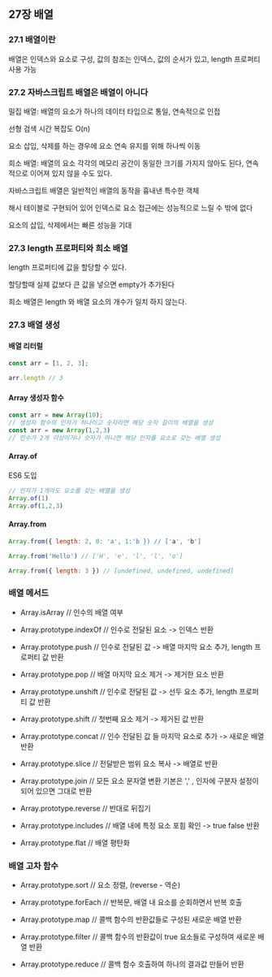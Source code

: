 ## 27장 배열

### 27.1 배열이란

배열은 인덱스와 요소로 구성, 값의 참조는 인덱스, 값의 순서가 있고, length 프로퍼티 사용 가능

### 27.2 자바스크립트 배열은 배열이 아니다

밀집 배열: 배열의 요소가 하나의 데이터 타입으로 통일, 연속적으로 인접

선형 검색 시간 복잡도 O(n)

요소 삽입, 삭제를 하는 경우에 요소 연속 유지를 위해 하나씩 이동

희소 배열: 배열의 요소 각각의 메모리 공간이 동일한 크기를 가지지 않아도 된다, 연속적으로 이어져 있지 않을 수도 있다.

자바스크립트 배열은 일반적인 배열의 동작을 흉내낸 특수한 객체

해시 테이블로 구현되어 있어 인덱스로 요소 접근에는 성능적으로 느릴 수 밖에 없다

요소의 삽입, 삭제에서는 빠른 성능을 기대


### 27.3 length 프로퍼티와 희소 배열

length 프로퍼티에 값을 할당할 수 있다.

할당할때 실제 값보다 큰 값을 넣으면 empty가 추가된다

희소 배열은 length 와 배열 요소의 개수가 일치 하지 않는다. 


### 27.3 배열 생성


#### 배열 리터럴

```jsx
const arr = [1, 2, 3];

arr.length // 3
```

#### Array 생성자 함수

```jsx
const arr = new Array(10);
// 생성자 함수의 인자가 하나이고 숫자라면 해당 숫자 길이의 배열을 생성
const arr = new Array(1,2,3)
// 인수가 2개 이상이거나 숫자가 아니면 해당 인자를 요소로 갖는 배열 생성
```

#### Array.of

ES6 도입

```jsx
// 인자가 1개라도 요소를 갖는 배열을 생성
Array.of(1)
Array.of(1,2,3)
```

#### Array.from

```jsx
Array.from({ length: 2, 0: 'a', 1:'b }) // ['a', 'b']

Array.from('Hello') // ['H', 'e', 'l', 'l', 'o']

Array.from({ length: 3 }) // [undefined, undefined, undefined]
```

### 배열 메서드

- Array.isArray // 인수의 배열 여부

- Array.prototype.indexOf // 인수로 전달된 요소 -> 인덱스 반환

- Array.prototype.push // 인수로 전달된 값 -> 배열 마지막 요소 추가, length 프로퍼티 값 반환

- Array.prototype.pop // 배열 마지막 요소 제거 -> 제거한 요소 반환

- Array.prototype.unshift // 인수로 전달된 값 -> 선두 요소 추가, length 프로퍼티 값 반환

- Array.prototype.shift // 첫번째 요소 제거 -> 제거된 값 반환

- Array.prototype.concat // 인수 전달된 값 들 마지막 요소로 추가 -> 새로운 배열 반환

- Array.prototype.slice // 전달받은 범위 요소 복사 -> 배열로 반환

- Array.prototype.join // 모든 요소 문자열 변환 기본은 ',' , 인자에 구분자 설정이 되어 있으면 그대로 반환

- Array.prototype.reverse // 반대로 뒤집기

- Array.prototype.includes // 배열 내에 특정 요소 포힘 확인 -> true false 반환

- Array.prototype.flat // 배열 평탄화

### 배열 고차 함수

- Array.prototype.sort // 요소 정렬, (reverse - 역순)

- Array.prototype.forEach // 반복문, 배열 내 요소를 순회하면서 반복 호출

- Array.prototype.map // 콜백 함수의 반환값들로 구성된 새로운 배열 반환

- Array.prototype.filter // 콜백 함수의 반환값이 true 요소들로 구성하여 새로운 배열 반환

- Array.prototype.reduce // 콜백 함수 호출하여 하나의 결과값 만들어 반환
